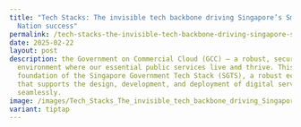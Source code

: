 ```yaml
---
title: "Tech Stacks: The invisible tech backbone driving Singapore’s Smart
  Nation success"
permalink: /tech-stacks-the-invisible-tech-backbone-driving-singapore-s-smart-nation-success/
date: 2025-02-22
layout: post
description: the Government on Commercial Cloud (GCC) – a robust, secure
  environment where our essential public services live and thrive. This is the
  foundation of the Singapore Government Tech Stack (SGTS), a robust ecosystem
  that supports the design, development, and deployment of digital services
  seamlessly.
image: /images/Tech_Stacks_The_invisible_tech_backbone_driving_Singapore_s_Smart_Nation_Success_Revised.png
variant: tiptap
---
```

